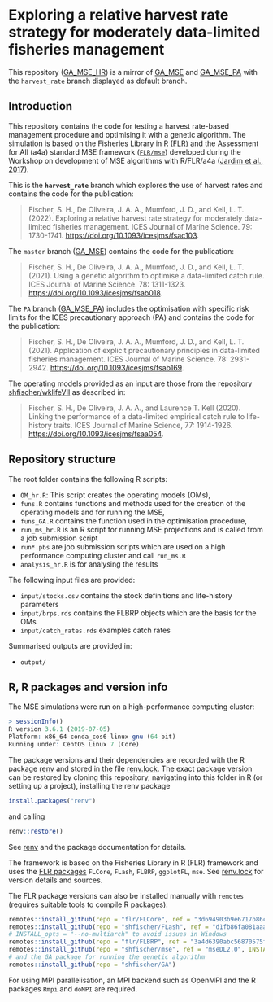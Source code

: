 Exploring a relative harvest rate strategy for moderately data-limited
fisheries management
================

This repository ([GA_MSE_HR](https://github.com/shfischer/GA_MSE_HR)) is
a mirror of [GA_MSE](https://github.com/shfischer/GA_MSE) and
[GA_MSE_PA](https://github.com/shfischer/GA_MSE_PA) with the
`harvest_rate` branch displayed as default branch.

## Introduction

This repository contains the code for testing a harvest rate-based
management procedure and optimising it with a genetic algorithm. The
simulation is based on the Fisheries Library in R
([FLR](http://www.flr-project.org/)) and the Assessment for All (a4a)
standard MSE framework ([`FLR/mse`](github.com/FLR/mse)) developed
during the Workshop on development of MSE algorithms with R/FLR/a4a
([Jardim et al.,
2017](https://ec.europa.eu/jrc/en/publication/assessment-all-initiativea4a-workshop-development-mse-algorithms-rflra4a)).

This is the **`harvest_rate`** branch which explores the use of harvest
rates and contains the code for the publication:

> Fischer, S. H., De Oliveira, J. A. A., Mumford, J. D., and Kell, L. T.
> (2022). Exploring a relative harvest rate strategy for moderately
> data-limited fisheries management. ICES Journal of Marine Science. 79:
> 1730-1741. <https://doi.org/10.1093/icesjms/fsac103>.

The `master` branch ([GA_MSE](https://github.com/shfischer/GA_MSE))
contains the code for the publication:

> Fischer, S. H., De Oliveira, J. A. A., Mumford, J. D., and Kell, L. T.
> (2021). Using a genetic algorithm to optimise a data-limited catch
> rule. ICES Journal of Marine Science. 78: 1311-1323.
> <https://doi.org/10.1093/icesjms/fsab018>.

The `PA` branch ([GA_MSE_PA](https://github.com/shfischer/GA_MSE_PA))
includes the optimisation with specific risk limits for the ICES
precautionary approach (PA) and contains the code for the publication:

> Fischer, S. H., De Oliveira, J. A. A., Mumford, J. D., and Kell, L. T.
> (2021). Application of explicit precautionary principles in
> data-limited fisheries management. ICES Journal of Marine Science. 78:
> 2931-2942. <https://doi.org/10.1093/icesjms/fsab169>.

The operating models provided as an input are those from the repository
[shfischer/wklifeVII](https://github.com/shfischer/wklifeVII) as
described in:

> Fischer, S. H., De Oliveira, J. A. A., and Laurence T. Kell (2020).
> Linking the performance of a data-limited empirical catch rule to
> life-history traits. ICES Journal of Marine Science, 77: 1914-1926.
> <https://doi.org/10.1093/icesjms/fsaa054>.

## Repository structure

The root folder contains the following R scripts:

- `OM_hr.R`: This script creates the operating models (OMs),
- `funs.R` contains functions and methods used for the creation of the
  operating models and for running the MSE,
- `funs_GA.R` contains the function used in the optimisation procedure,
- `run_ms_hr.R` is an R script for running MSE projections and is called
  from a job submission script
- `run*.pbs` are job submission scripts which are used on a high
  performance computing cluster and call `run_ms.R`
- `analysis_hr.R` is for analysing the results

The following input files are provided:

- `input/stocks.csv` contains the stock definitions and life-history
  parameters
- `input/brps.rds` contains the FLBRP objects which are the basis for
  the OMs
- `input/catch_rates.rds` examples catch rates

Summarised outputs are provided in:

- `output/`

## R, R packages and version info

The MSE simulations were run on a high-performance computing cluster:

``` r
> sessionInfo()
R version 3.6.1 (2019-07-05)
Platform: x86_64-conda_cos6-linux-gnu (64-bit)
Running under: CentOS Linux 7 (Core)
```

The package versions and their dependencies are recorded with the R
package [renv](https://rstudio.github.io/renv/) and stored in the file
[renv.lock](https://github.com/shfischer/GA_MSE_HR/blob/harvest_rate/renv.lock).
The exact package version can be restored by cloning this repository,
navigating into this folder in R (or setting up a project), installing
the renv package

``` r
install.packages("renv")
```

and calling

``` r
renv::restore()
```

See [renv](https://rstudio.github.io/renv/) and the package
documentation for details.

The framework is based on the Fisheries Library in R (FLR) framework and
uses the [FLR packages](https://flr-project.org/) `FLCore`, `FLash`,
`FLBRP`, `ggplotFL`, `mse`. See
[renv.lock](https://github.com/shfischer/GA_MSE_HR/blob/harvest_rate/renv.lock)
for version details and sources.

The FLR package versions can also be installed manually with `remotes`
(requires suitable tools to compile R packages):

``` r
remotes::install_github(repo = "flr/FLCore", ref = "3d694903b9e6717b86c3e8486fc14ebf92908786")
remotes::install_github(repo = "shfischer/FLash", ref = "d1fb86fa081aaa5b6980d74b07d9adb44ad19a7f", INSTALL_opts = "--no-multiarch") # silenced version of FLash
# INSTALL_opts = "--no-multiarch" to avoid issues in Windows
remotes::install_github(repo = "flr/FLBRP", ref = "3a4d6390abc56870575fbaba3637091036468217", INSTALL_opts = "--no-multiarch")
remotes::install_github(repo = "shfischer/mse", ref = "mseDL2.0", INSTALL_opts = "--no-multiarch")
# and the GA package for running the genetic algorithm
remotes::install_github(repo = "shfischer/GA")
```

For using MPI parallelisation, an MPI backend such as OpenMPI and the R
packages `Rmpi` and `doMPI` are required.
